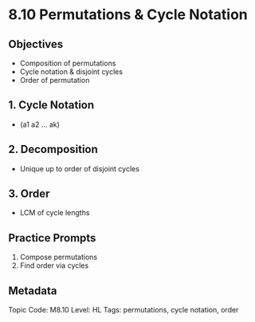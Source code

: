 # 8.10 Permutations & Cycle Notation

## Objectives
- Composition of permutations
- Cycle notation & disjoint cycles
- Order of permutation

## 1. Cycle Notation
- (a1 a2 ... ak)

## 2. Decomposition
- Unique up to order of disjoint cycles

## 3. Order
- LCM of cycle lengths

## Practice Prompts
1. Compose permutations
2. Find order via cycles

## Metadata
Topic Code: M8.10
Level: HL
Tags: permutations, cycle notation, order
